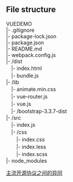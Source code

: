 ## File structure  
VUEDEMO  
|- .gitignore  
|- package-lock.json  
|- package.json  
|- README.md  
|- webpack.config.js  
|- /dist  
　|- index.html  
　|- bundle.js  
|- /lib  
　|- animate.min.css  
　|- vue-router.js  
　|- vue.js  
　|- /bootstrap-3.3.7-dist  
|- /src  
　|- index.js  
　|- /css  
　　|- index.css  
　　|- index.less  
　　|- index.scss  
|- node_modules

[主流开源协议之间的异同](https://www.zhihu.com/question/19568896)
